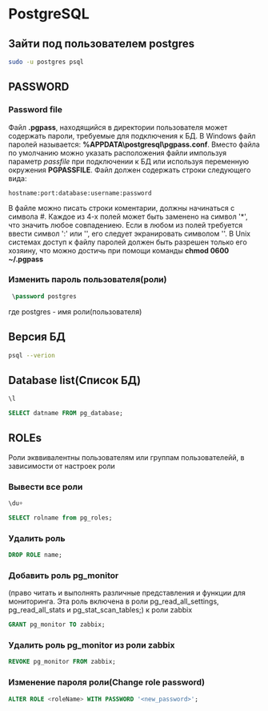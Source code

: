 # PostgreSQL

## Зайти под пользователем **postgres**

```bash
sudo -u postgres psql
```

## PASSWORD

### Password file

Файл **.pgpass**, находящийся в директории пользователя может содержать пароли, требуемые для подключения к БД. В Windows файл паролей называется: **%APPDATA\postgresql\pgpass.conf**. Вместо файла по умолчанию можно указать расположения файли импользуя параметр *passfile* при подключении к БД или используя переменную окружения **PGPASSFILE**.
Файл должен содержать строки следующего вида:

```properties
hostname:port:database:username:password
```

В файле можно писать строки коментарии, должны начинаться с символа *#*. Каждое из 4-х полей может быть заменено на символ '*', что значить любое совпадениею. Если в любом из полей требуется ввести символ ':' или '\', его следует экранировать символом '\'.
В Unix системах доступ к файлу паролей должен быть разрешен только его хозяину, что можно достичь при помощи команды **chmod 0600 ~/.pgpass**

### Изменить пароль пользователя(роли)

```sql
 \password postgres
```

где postgres - имя роли(пользователя)

## Версия БД

```bash
psql --verion
```

## Database list(Список БД)

```sql
\l
```

```sql
SELECT datname FROM pg_database;
```

## ROLEs

Роли экввивалентны пользователям или группам пользователейй, в зависимости от настроек роли

### Вывести все роли

```sql
\du+
```

```sql
SELECT rolname from pg_roles;
```

### Удалить роль

```sql
DROP ROLE name;
```

### Добавить роль pg_monitor

(право читать и выполнять различные представления и функции для мониторинга. Эта роль включена в роли pg_read_all_settings, pg_read_all_stats и pg_stat_scan_tables;) к роли zabbix

```sql
GRANT pg_monitor TO zabbix;
```

### Удалить роль pg_monitor из роли zabbix

```sql
REVOKE pg_monitor FROM zabbix;
```

### Изменение пароля роли(Change role password)

```sql
ALTER ROLE <roleName> WITH PASSWORD '<new_password>';
```
